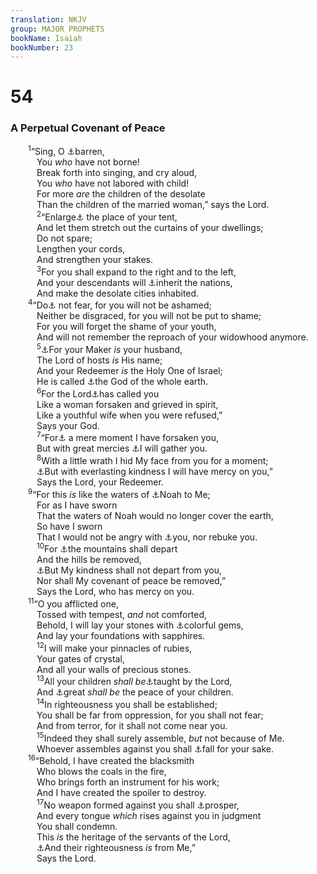 ```yaml
---
translation: NKJV
group: MAJOR PROPHETS
bookName: Isaiah 
bookNumber: 23
---
```


<div class="title"><h1>54</h1><h3>A Perpetual Covenant of Peace</h3></div>
<span class="verse es_54_1">  <sup>1</sup>“Sing, O <a data-toggle="tooltip" data-placement="bottom" title="Gal. 4:27">⚓</a>barren,<br/>   You <i>who</i> have not borne!<br/>   Break forth into singing, and cry aloud,<br/>   You <i>who</i> have not labored with child!<br/>   For more <i>are</i> the children of the desolate<br/>   Than the children of the married woman,” says the Lord.<br/></span>
<span class="verse es_54_2">   <sup>2</sup>“Enlarge<a data-toggle="tooltip" data-placement="bottom" title="Is. 49:19, 20">⚓</a> the place of your tent,<br/>   And let them stretch out the curtains of your dwellings;<br/>   Do not spare;<br/>   Lengthen your cords,<br/>   And strengthen your stakes.<br/></span>
<span class="verse es_54_3">   <sup>3</sup>For you shall expand to the right and to the left,<br/>   And your descendants will <a data-toggle="tooltip" data-placement="bottom" title="Is. 14:2; 49:22, 23; 60:9">⚓</a>inherit the nations,<br/>   And make the desolate cities inhabited.<br/></span>
<span class="verse es_54_4">  <sup>4</sup>“Do<a data-toggle="tooltip" data-placement="bottom" title="Is. 41:10">⚓</a> not fear, for you will not be ashamed;<br/>   Neither be disgraced, for you will not be put to shame;<br/>   For you will forget the shame of your youth,<br/>   And will not remember the reproach of your widowhood anymore.<br/></span>
<span class="verse es_54_5">   <sup>5</sup><a data-toggle="tooltip" data-placement="bottom" title="Jer. 3:14; Hos. 2:19">⚓</a>For your Maker <i>is</i> your husband,<br/>   The Lord of hosts <i>is</i> His name;<br/>   And your Redeemer <i>is</i> the Holy One of Israel;<br/>   He is called <a data-toggle="tooltip" data-placement="bottom" title="Zech. 14:9; Rom. 3:29">⚓</a>the God of the whole earth.<br/></span>
<span class="verse es_54_6">   <sup>6</sup>For the Lord<a data-toggle="tooltip" data-placement="bottom" title="Is. 62:4">⚓</a>has called you<br/>   Like a woman forsaken and grieved in spirit,<br/>   Like a youthful wife when you were refused,”<br/>   Says your God.<br/></span>
<span class="verse es_54_7">   <sup>7</sup>“For<a data-toggle="tooltip" data-placement="bottom" title="Ps. 30:5; Is. 26:20; 60:10; 2 Cor. 4:17">⚓</a> a mere moment I have forsaken you,<br/>   But with great mercies <a data-toggle="tooltip" data-placement="bottom" title="(Is. 43:5; 56:8)">⚓</a>I will gather you.<br/></span>
<span class="verse es_54_8">   <sup>8</sup>With a little wrath I hid My face from you for a moment;<br/>   <a data-toggle="tooltip" data-placement="bottom" title="Is. 55:3; Jer. 31:3">⚓</a>But with everlasting kindness I will have mercy on you,”<br/>   Says the Lord, your Redeemer.<br/></span>
<span class="verse es_54_9">  <sup>9</sup>“For this <i>is</i> like the waters of <a data-toggle="tooltip" data-placement="bottom" title="Gen. 8:21; 9:11; (2 Pet. 3:6, 7)">⚓</a>Noah to Me;<br/>   For as I have sworn<br/>   That the waters of Noah would no longer cover the earth,<br/>   So have I sworn<br/>   That I would not be angry with <a data-toggle="tooltip" data-placement="bottom" title="Is. 12:1; Ezek. 39:29">⚓</a>you, nor rebuke you.<br/></span>
<span class="verse es_54_10">   <sup>10</sup>For <a data-toggle="tooltip" data-placement="bottom" title="Ps. 46:2; Is. 51:6; Matt. 5:18">⚓</a>the mountains shall depart<br/>   And the hills be removed,<br/>   <a data-toggle="tooltip" data-placement="bottom" title="2 Sam. 23:5; Ps. 89:33, 34; Is. 55:3; 59:21; 61:8">⚓</a>But My kindness shall not depart from you,<br/>   Nor shall My covenant of peace be removed,”<br/>   Says the Lord, who has mercy on you.<br/></span>
<span class="verse es_54_11">  <sup>11</sup>“O you afflicted one,<br/>   Tossed with tempest, <i>and</i> not comforted,<br/>   Behold, I will lay your stones with <a data-toggle="tooltip" data-placement="bottom" title="1 Chr. 29:2; Job 28:16; Rev. 21:18, 19">⚓</a>colorful gems,<br/>   And lay your foundations with sapphires.<br/></span>
<span class="verse es_54_12">   <sup>12</sup>I will make your pinnacles of rubies,<br/>   Your gates of crystal,<br/>   And all your walls of precious stones.<br/></span>
<span class="verse es_54_13">   <sup>13</sup>All your children <i>shall</i> <i>be</i><a data-toggle="tooltip" data-placement="bottom" title="Jer. 31:34; (John 6:45; 1 Cor. 2:10); 1 Thess. 4:9; (1 John 2:20)">⚓</a>taught by the Lord,<br/>   And <a data-toggle="tooltip" data-placement="bottom" title="Ps. 119:165">⚓</a>great <i>shall</i> <i>be</i> the peace of your children.<br/></span>
<span class="verse es_54_14">   <sup>14</sup>In righteousness you shall be established;<br/>   You shall be far from oppression, for you shall not fear;<br/>   And from terror, for it shall not come near you.<br/></span>
<span class="verse es_54_15">   <sup>15</sup>Indeed they shall surely assemble, <i>but</i> not because of Me.<br/>   Whoever assembles against you shall <a data-toggle="tooltip" data-placement="bottom" title="Is. 41:11–16">⚓</a>fall for your sake.<br/></span>
<span class="verse es_54_16">  <sup>16</sup>“Behold, I have created the blacksmith<br/>   Who blows the coals in the fire,<br/>   Who brings forth an instrument for his work;<br/>   And I have created the spoiler to destroy.<br/></span>
<span class="verse es_54_17">   <sup>17</sup>No weapon formed against you shall <a data-toggle="tooltip" data-placement="bottom" title="Is. 17:12–14; 29:8">⚓</a>prosper,<br/>   And every tongue <i>which</i> rises against you in judgment<br/>   You shall condemn.<br/>   This <i>is</i> the heritage of the servants of the Lord,<br/>   <a data-toggle="tooltip" data-placement="bottom" title="Is. 45:24, 25; 54:14">⚓</a>And their righteousness <i>is</i> from Me,”<br/>   Says the Lord.<br/></span>
